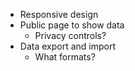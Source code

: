 - Responsive design
- Public page to show data
    - Privacy controls?
- Data export and import
    - What formats?
